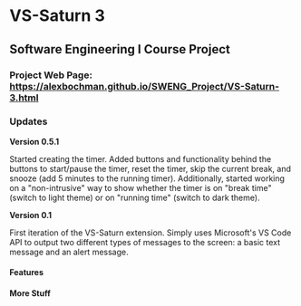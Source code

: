 # VS-Saturn 3
## Software Engineering I Course Project
### Project Web Page: https://alexbochman.github.io/SWENG_Project/VS-Saturn-3.html

### Updates

**Version 0.5.1**

Started creating the timer. Added buttons and functionality behind the buttons to start/pause the timer, reset the timer, skip the current break, and snooze (add 5 minutes to the running timer). Additionally, started working on a "non-intrusive" way to show whether the timer is on "break time" (switch to light theme) or on "running time" (switch to dark theme).

**Version 0.1**

First iteration of the VS-Saturn extension. Simply uses Microsoft's VS Code API to output two different types of messages to the screen: a basic text message and an alert message.

#### Features

#### More Stuff
